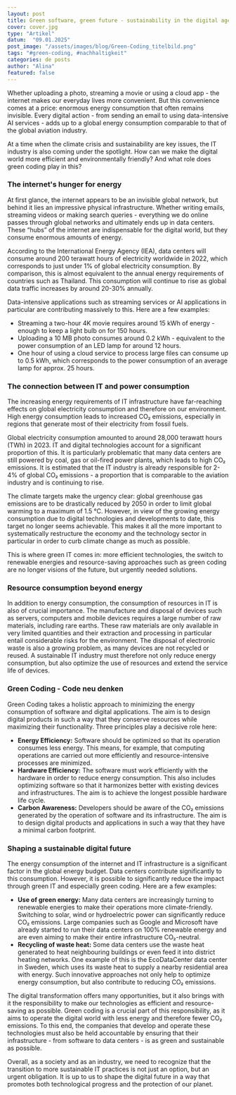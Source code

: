 ```yaml
---
layout: post
title: Green software, green future - sustainability in the digital age
cover: cover.jpg
type: "Artikel"
datum:  "09.01.2025"
post_image: "/assets/images/blog/Green-Coding_titelbild.png"
tags: "#green-coding, #nachhaltigkeit"
categories: de posts
author: "Alina"
featured: false
---
```


Whether uploading a photo, streaming a movie or using a cloud app - the internet makes our everyday lives more convenient. But this convenience comes at a price: enormous energy consumption that often remains invisible. Every digital action - from sending an email to using data-intensive AI services - adds up to a global energy consumption comparable to that of the global aviation industry.

At a time when the climate crisis and sustainability are key issues, the IT industry is also coming under the spotlight. How can we make the digital world more efficient and environmentally friendly? And what role does green coding play in this?

### The internet's hunger for energy
At first glance, the internet appears to be an invisible global network, but behind it lies an impressive physical infrastructure. Whether writing emails, streaming videos or making search queries - everything we do online passes through global networks and ultimately ends up in data centers. These “hubs” of the internet are indispensable for the digital world, but they consume enormous amounts of energy.

According to the International Energy Agency (IEA), data centers will consume around 200 terawatt hours of electricity worldwide in 2022, which corresponds to just under 1% of global electricity consumption. By comparison, this is almost equivalent to the annual energy requirements of countries such as Thailand. This consumption will continue to rise as global data traffic increases by around 20-30% annually.

Data-intensive applications such as streaming services or AI applications in particular are contributing massively to this. Here are a few examples:
<ul>
<li>Streaming a two-hour 4K movie requires around 15 kWh of energy - enough to keep a light bulb on for 150 hours.</li>
<li>Uploading a 10 MB photo consumes around 0.2 kWh - equivalent to the power consumption of an LED lamp for around 12 hours.</li>
<li>One hour of using a cloud service to process large files can consume up to 0.5 kWh, which corresponds to the power consumption of an average lamp for approx. 25 hours.</li></ul>

### The connection between IT and power consumption
The increasing energy requirements of IT infrastructure have far-reaching effects on global electricity consumption and therefore on our environment. High energy consumption leads to increased CO₂ emissions, especially in regions that generate most of their electricity from fossil fuels.

Global electricity consumption amounted to around 28,000 terawatt hours (TWh) in 2023. IT and digital technologies account for a significant proportion of this. It is particularly problematic that many data centers are still powered by coal, gas or oil-fired power plants, which leads to high CO₂ emissions. It is estimated that the IT industry is already responsible for 2-4% of global CO₂ emissions - a proportion that is comparable to the aviation industry and is continuing to rise.

The climate targets make the urgency clear: global greenhouse gas emissions are to be drastically reduced by 2050 in order to limit global warming to a maximum of 1.5 °C. However, in view of the growing energy consumption due to digital technologies and developments to date, this target no longer seems achievable. This makes it all the more important to systematically restructure the economy and the technology sector in particular in order to curb climate change as much as possible.

This is where green IT comes in: more efficient technologies, the switch to renewable energies and resource-saving approaches such as green coding are no longer visions of the future, but urgently needed solutions.

### Resource consumption beyond energy
In addition to energy consumption, the consumption of resources in IT is also of crucial importance. The manufacture and disposal of devices such as servers, computers and mobile devices requires a large number of raw materials, including rare earths. These raw materials are only available in very limited quantities and their extraction and processing in particular entail considerable risks for the environment. The disposal of electronic waste is also a growing problem, as many devices are not recycled or reused. A sustainable IT industry must therefore not only reduce energy consumption, but also optimize the use of resources and extend the service life of devices.

### Green Coding - Code neu denken 
Green Coding takes a holistic approach to minimizing the energy consumption of software and digital applications. The aim is to design digital products in such a way that they conserve resources while maximizing their functionality. Three principles play a decisive role here:
<ul>
<li><b>Energy Efficiency:</b> Software should be optimized so that its operation consumes less energy. This means, for example, that computing operations are carried out more efficiently and resource-intensive processes are minimized.</li>
<li><b>Hardware Efficiency:</b> The software must work efficiently with the hardware in order to reduce energy consumption. This also includes optimizing software so that it harmonizes better with existing devices and infrastructures. The aim is to achieve the longest possible hardware life cycle.</li>
<li><b>Carbon Awareness:</b> Developers should be aware of the CO₂ emissions generated by the operation of software and its infrastructure. The aim is to design digital products and applications in such a way that they have a minimal carbon footprint.</li></ul>

### Shaping a sustainable digital future
The energy consumption of the internet and IT infrastructure is a significant factor in the global energy budget. Data centers contribute significantly to this consumption. However, it is possible to significantly reduce the impact through green IT and especially green coding. Here are a few examples:

<ul>
<li><b>Use of green energy:</b> Many data centers are increasingly turning to renewable energies to make their operations more climate-friendly. Switching to solar, wind or hydroelectric power can significantly reduce CO₂ emissions. Large companies such as Google and Microsoft have already started to run their data centers on 100% renewable energy and are even aiming to make their entire infrastructure CO₂-neutral.</li>
<li><b>Recycling of waste heat:</b> Some data centers use the waste heat generated to heat neighbouring buildings or even feed it into district heating networks. One example of this is the EcoDataCenter data center in Sweden, which uses its waste heat to supply a nearby residential area with energy. Such innovative approaches not only help to optimize energy consumption, but also contribute to reducing CO₂ emissions.</li></ul>

The digital transformation offers many opportunities, but it also brings with it the responsibility to make our technologies as efficient and resource-saving as possible. Green coding is a crucial part of this responsibility, as it aims to operate the digital world with less energy and therefore fewer CO₂ emissions. To this end, the companies that develop and operate these technologies must also be held accountable by ensuring that their infrastructure - from software to data centers - is as green and sustainable as possible.

Overall, as a society and as an industry, we need to recognize that the transition to more sustainable IT practices is not just an option, but an urgent obligation. It is up to us to shape the digital future in a way that promotes both technological progress and the protection of our planet.






